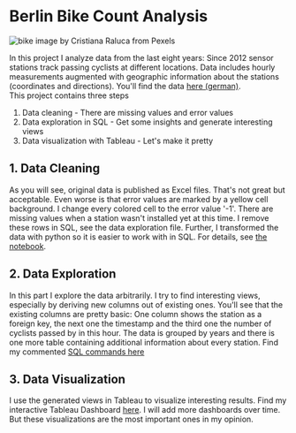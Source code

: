 # Berlin Bike Count Analysis

![bike image by Cristiana Raluca from Pexels](./data/github_image/bike.jpg)

In this project I analyze data from the last eight years: Since 2012 sensor stations track passing cyclists at different locations. Data includes hourly measurements augmented with geographic information about the stations (coordinates and directions). You'll find the data [here (german)](https://www.berlin.de/sen/uvk/verkehr/verkehrsplanung/radverkehr/weitere-radinfrastruktur/zaehlstellen-und-fahrradbarometer/).  
This project contains three steps

1. Data cleaning - There are missing values and error values
2. Data exploration in SQL - Get some insights and generate interesting views
3. Data visualization with Tableau - Let's make it pretty

## 1. Data Cleaning

As you will see, original data is published as Excel files. That's not great but acceptable. Even worse is that error values are marked by a yellow cell background. I change every colored cell to the error value '-1'. There are missing values when a station wasn't installed yet at this time. I remove these rows in SQL, see the data exploration file. Further, I transformed the data with python so it is easier to work with in SQL. For details, see [the notebook](./src/transform_excel.ipynb).

## 2. Data Exploration

In this part I explore the data arbitrarily. I try to find interesting views, especially by deriving new columns out of existing ones. You'll see that the existing columns are pretty basic: One column shows the station as a foreign key, the next one the timestamp and the third one the number of cyclists passed by in this hour. The data is grouped by years and there is one more table containing additional information about every station. Find my commented [SQL commands here](./src/SQL/DataExploration.sql)

## 3. Data Visualization

I use the generated views in Tableau to visualize interesting results. Find my interactive Tableau Dashboard [here](https://public.tableau.com/app/profile/philip.singer/viz/BerlinBikeCount/Dashboard1). I will add more dashboards over time. But these visualizations are the most important ones in my opinion.
